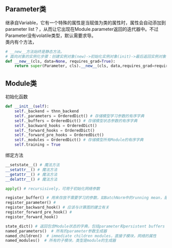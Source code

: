 ## Parameter类
继承自Variable，它有一个特殊的属性是当赋值为类的属性时，属性会自动添加到parameter list？，从而让它出现在Module.parameter返回的迭代器中。不过Parameter没有volatile类型，默认需要求导。  
类内有个方法，
```python
# __new__方法始终是静态方法。
# 面向对象的实例化步骤：创建实例对象(new)->初始化实例对象(init)->最后返回实例对象
def __new__(cls, data=None, requires_grad=True):
    return super(Parameter, cls).__new__(cls, data,requires_grad=requires_grad)
```

## Module类
初始化函数
```python
def __init__(self):
    self._backend = thnn_backend
    self._parameters = OrderedDict() # 存储模型学习参数的有序字典
    self._buffers = OrderedDict() # 存储模型状态参数的有序字典
    self._backward_hooks = OrderedDict()
    self._forward_hooks = OrderedDict()
    self._forward_pre_hooks = OrderedDict()
    self._modules = OrderedDict() # 存储模型所有Module的有序字典
    self.training = True
```
绑定方法
```python
__setstate__() # 魔法方法
__setattr__() # 魔法方法
__getattr__() # 魔法方法
__delattr__() # 魔法方法

apply() # recursisively，可用于初始化网络参数

register_buffer() # 用来存放不需要学习的参数，如BatchNorm中的running mean，是用来记录均值、方差，并在最后计算整体均值、方差用到的
register_parameter() # 
register_backward_hook() # 应该与计算图的建立有关
register_forward_pre_hook() # 
register_forward_hook()

state_dict() # 返回包含Module状态的字典，包括parameter和persistent buffers
named_parameters()  # 所有的parameter参数生成器
named_children()  # immediate children modules，直接子模块，网络的属性
named_modules()  # 所有的子模块，类型是module的生成器
```
